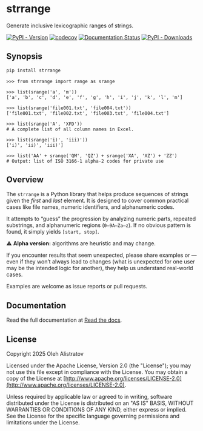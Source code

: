 # strrange
Generate inclusive lexicographic ranges of strings.

[![PyPI - Version](https://img.shields.io/pypi/v/strrange)](https://pypi.org/project/strrange/) [![codecov](https://codecov.io/gh/alistratov/strrange/graph/badge.svg?token=MSJLFL8XFD)](https://codecov.io/gh/alistratov/strrange) [![Documentation Status](https://readthedocs.org/projects/strrange/badge/?version=latest)](https://strrange.readthedocs.io/en/latest/?badge=latest) [![PyPI - Downloads](https://img.shields.io/pypi/dm/strrange)](https://pypistats.org/packages/strrange)


## Synopsis
```bash
pip install strrange
```

```pycon
>>> from strrange import range as srange

>>> list(srange('a', 'm'))
['a', 'b', 'c', 'd', 'e', 'f', 'g', 'h', 'i', 'j', 'k', 'l', 'm']

>>> list(srange('file001.txt', 'file004.txt'))
['file001.txt', 'file002.txt', 'file003.txt', 'file004.txt']

>>> list(srange('A', 'XFD'))
# A complete list of all column names in Excel. 

>>> list(srange('i)', 'iii)'))
['i)', 'ii)', 'iii)']

>>> list('AA' + srange('QM', 'QZ') + srange('XA', 'XZ') + 'ZZ')
# Output: list of ISO 3166-1 alpha-2 codes for private use
```


## Overview
The `strrange` is a Python library that helps produce sequences of strings given the _first_ and _last_ element. It is designed to cover common practical cases like file names, numeric identifiers, and alphanumeric codes.

It attempts to “guess” the progression by analyzing numeric parts, repeated substrings, and alphanumeric regions (`0–9A–Za–z`). If no obvious pattern is found, it simply yields `[start, stop]`.

⚠️ **Alpha version:** algorithms are heuristic and may change.

If you encounter results that seem unexpected, please share examples or — even if they won’t always lead to changes (what is unexpected for one user may be the intended logic for another), they help us understand real-world cases.

Examples are welcome as issue reports or pull requests.

## Documentation
Read the full documentation at [Read the docs](https://strrange.readthedocs.io/en/latest/).


## License
Copyright 2025 Oleh Alistratov

Licensed under the Apache License, Version 2.0 (the "License");
you may not use this file except in compliance with the License.
You may obtain a copy of the License at [http://www.apache.org/licenses/LICENSE-2.0](http://www.apache.org/licenses/LICENSE-2.0).

Unless required by applicable law or agreed to in writing, software
distributed under the License is distributed on an "AS IS" BASIS,
WITHOUT WARRANTIES OR CONDITIONS OF ANY KIND, either express or implied.
See the License for the specific language governing permissions and
limitations under the License.
